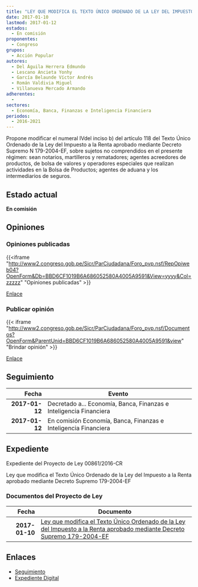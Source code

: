 ```yaml
---
title: "LEY QUE MODIFICA EL TEXTO ÚNICO ORDENADO DE LA LEY DEL IMPUESTO A LA RENTA APROBADO MEDIANTE DECRETO SUPREMO N° 179-2004-EF"
date: 2017-01-10
lastmod: 2017-01-12
estados: 
  - En comisión
proponentes: 
  - Congreso
grupos: 
  - Acción Popular
autores: 
  - Del Águila Herrera Edmundo
  - Lescano Ancieta Yonhy
  - García Belaunde Víctor Andrés
  - Román Valdivia Miguel
  - Villanueva Mercado Armando
adherentes: 
  - 
sectores: 
  - Economía, Banca, Finanzas e Inteligencia Financiera
periodos: 
  - 2016-2021
---
```


Propone modificar el numeral IVdel inciso b) del artículo 118 del Texto Único Ordenado de la Ley del Impuesto a la Renta aprobado mediante Decreto Supremo N 179-2004-EF, sobre sujetos no comprendidos en el presente régimen: sean notarios, martilleros y rematadores; agentes acreedores de productos, de bolsa de valores y operadores especiales que realizan actividades en la Bolsa de Productos; agentes de aduana y los intermediarios de seguros.


## Estado actual

**En comisión**

## Opiniones

### Opiniones publicadas

{{<iframe "http://www2.congreso.gob.pe/Sicr/ParCiudadana/Foro_pvp.nsf/RepOpiweb04?OpenForm&Db=BBD6CF1019B6A686052580A4005A9591&View=yyyy&Col=zzzzz" "Opiniones publicadas" >}}

[Enlace](http://www2.congreso.gob.pe/Sicr/ParCiudadana/Foro_pvp.nsf/RepOpiweb04?OpenForm&Db=BBD6CF1019B6A686052580A4005A9591&View=yyyy&Col=zzzzz)
### Publicar opinión

{{< iframe "http://www2.congreso.gob.pe/Sicr/ParCiudadana/Foro_pvp.nsf/Documentos?OpenForm&ParentUnid=BBD6CF1019B6A686052580A4005A9591&view" "Brindar opinión" >}}

[Enlace](http://www2.congreso.gob.pe/Sicr/ParCiudadana/Foro_pvp.nsf/Documentos?OpenForm&ParentUnid=BBD6CF1019B6A686052580A4005A9591&view)

## Seguimiento

| Fecha | Evento |
|------:|--------|
| **2017-01-12** | Decretado a... Economía, Banca, Finanzas e Inteligencia Financiera|
| **2017-01-12** | En comisión Economía, Banca, Finanzas e Inteligencia Financiera|


## Expediente

Expediente del Proyecto de Ley 00861/2016-CR

Ley que modifica el Texto Único Ordenado de la Ley del Impuesto a la Renta aprobado mediante Decreto Supremo 179-2004-EF


### Documentos del Proyecto de Ley

| Fecha | Documento |
|------:|--------|
| **2017-01-10** | [Ley que modifica el Texto Único Ordenado de la Ley del Impuesto a la Renta aprobado mediante Decreto Supremo 179-2004-EF](http://www.leyes.congreso.gob.pe/Documentos/2016_2021/Proyectos_de_Ley_y_de_Resoluciones_Legislativas/PL0086120170110..pdf) |

## Enlaces 

- [Seguimiento](http://www2.congreso.gob.pe/Sicr/TraDocEstProc/CLProLey2016.nsf/f7fff46988ca05b1052578e100829cc7/05d08adcea9b2fb9052580a40058112d?OpenDocument)
- [Expediente Digital](http://www2.congreso.gob.pehttp://www2.congreso.gob.pe/Sicr/TraDocEstProc/CLProLey2016.nsf/f7fff46988ca05b1052578e100829cc7/05d08adcea9b2fb9052580a40058112d?OpenDocument&Click=05257FB7005EB655.eb71d0cf91d8294e05256cdf006b5706/$Body/0.1C6C)
